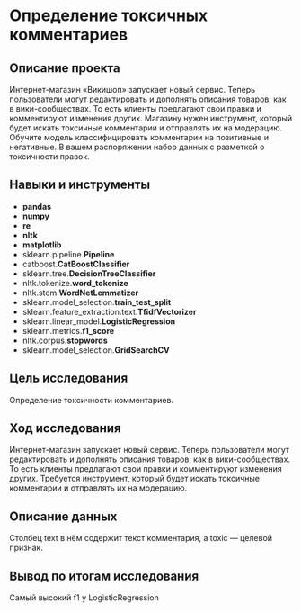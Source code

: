 # Определение токсичных комментариев

## Описание проекта

Интернет-магазин «Викишоп» запускает новый сервис. Теперь пользователи могут редактировать и дополнять описания товаров, как в вики-сообществах. То есть клиенты предлагают свои правки и комментируют изменения других. Магазину нужен инструмент, который будет искать токсичные комментарии и отправлять их на модерацию.
Обучите модель классифицировать комментарии на позитивные и негативные. В вашем распоряжении набор данных с разметкой о токсичности правок.

## Навыки и инструменты

- **pandas**
- **numpy**
- **re**
- **nltk**
- **matplotlib**
- sklearn.pipeline.**Pipeline**
- catboost.**CatBoostClassifier**
- sklearn.tree.**DecisionTreeClassifier**
- nltk.tokenize.**word_tokenize**
- nltk.stem.**WordNetLemmatizer**
- sklearn.model_selection.**train_test_split**
- sklearn.feature_extraction.text.**TfidfVectorizer**
- sklearn.linear_model.**LogisticRegression**
- sklearn.metrics.**f1_score**
- nltk.corpus.**stopwords**
- sklearn.model_selection.**GridSearchCV**

## Цель исследования

Определение токсичности комментариев.

## Ход исследования

Интернет-магазин запускает новый сервис. Теперь пользователи могут редактировать и дополнять описания товаров, как в вики-сообществах. То есть клиенты предлагают свои правки и комментируют изменения других. Требуется инструмент, который будет искать токсичные комментарии и отправлять их на модерацию.

## Описание данных

Столбец text в нём содержит текст комментария, а toxic — целевой признак.

## Вывод по итогам исследования

Самый высокий f1 у LogisticRegression
